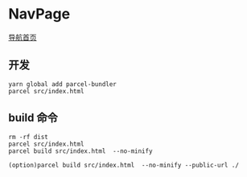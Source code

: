 # NavPage

[导航首页](https://polarrrrbearrr.github.io/navpage/dist/index.html)

## 开发

```
yarn global add parcel-bundler
parcel src/index.html

```

## build 命令

```
rm -rf dist
parcel src/index.html
parcel build src/index.html  --no-minify
```

```
(option)parcel build src/index.html  --no-minify --public-url ./
```

